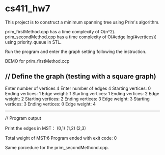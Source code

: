 # cs411_hw7
This project is to construct a minimum spanning tree using Prim's algorithm.

prim_firstMethod.cpp has a time complexity of O(n^2). 
prim_secondMethod.cpp has a time complexity of O(#edge log(#vertices)) using priority_queue in STL. 

Run the program and enter the graph setting following the instruction.

DEMO for prim_firstMethod.ccp

// Define the graph (testing with a square graph)
------------------------------
Enter number of vertices
4
Enter number of edges
4
Starting vertices: 
0
Ending vertices: 
1
Edge weight: 
1
Starting vertices: 
1
Ending vertices: 
2
Edge weight: 
2
Starting vertices: 
2
Ending vertices: 
3
Edge weight: 
3
Starting vertices: 
3
Ending vertices: 
0
Edge weight: 
4

------------------------------
// Program output 

Print the edges in MST：
(0,1)
(1,2)
(2,3)

Total weight of MST:6
Program ended with exit code: 0

Same porcedure for the prim_secondMethond.cpp.

